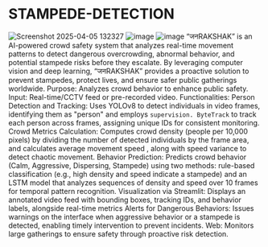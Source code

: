 # STAMPEDE-DETECTION
![Screenshot 2025-04-05 132327](https://github.com/user-attachments/assets/4fb2e7e9-f208-4596-a0ec-6aead1025749)
![image](https://github.com/user-attachments/assets/7c0cfea7-9d5c-4dae-ae59-d6ace3dafaf7)
![image](https://github.com/user-attachments/assets/26768cb7-940f-4030-bbdd-04616c31efcb)
“जनRAKSHAK” is an AI-powered crowd safety system that analyzes real-time movement patterns to detect dangerous overcrowding, abnormal behavior, and potential stampede risks before they escalate. By leveraging computer vision and deep learning, “जनRAKSHAK” provides a proactive solution to prevent stampedes, protect lives, and ensure safer public gatherings worldwide.
Purpose: Analyzes crowd behavior to enhance public safety.
Input: Real-time/CCTV feed or pre-recorded video.
Functionalities:
Person Detection and Tracking: Uses YOLOv8 to detect individuals in video frames, identifying them as "person" and employs `supervision. ByteTrack` to track each person across frames, assigning unique IDs for consistent monitoring.
Crowd Metrics Calculation: Computes crowd density (people per 10,000 pixels) by dividing the number of detected individuals by the frame area, and calculates average movement speed , along with speed variance to detect chaotic movement.
Behavior Prediction: Predicts crowd behavior (Calm, Aggressive, Dispersing, Stampede) using two methods: rule-based classification (e.g., high density and speed indicate a stampede) and an LSTM model that analyzes sequences of density and speed over 10 frames for temporal pattern recognition.
Visualization via Streamlit: Displays an annotated video feed with bounding boxes, tracking IDs, and behavior labels, alongside real-time metrics 
Alerts for Dangerous Behaviors: Issues warnings on the interface when aggressive behavior or a stampede is detected, enabling timely intervention to prevent incidents.
Web: Monitors large gatherings to ensure safety through proactive risk detection.
